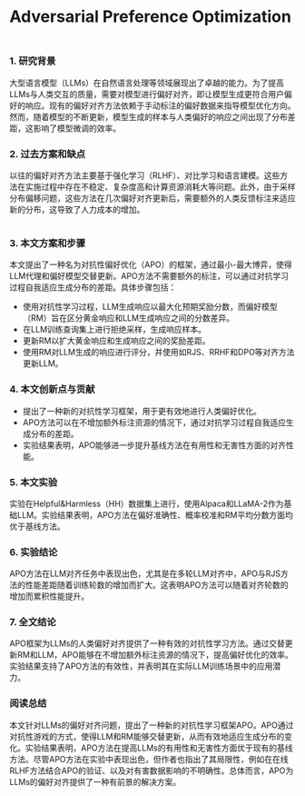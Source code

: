 # Adversarial Preference Optimization

<figure><img src="../../.gitbook/assets/image (112).png" alt=""><figcaption></figcaption></figure>

##

### 1. 研究背景

大型语言模型（LLMs）在自然语言处理等领域展现出了卓越的能力。为了提高LLMs与人类交互的质量，需要对模型进行偏好对齐，即让模型生成更符合用户偏好的响应。现有的偏好对齐方法依赖于手动标注的偏好数据来指导模型优化方向。然而，随着模型的不断更新，模型生成的样本与人类偏好的响应之间出现了分布差距，这影响了模型微调的效率。

### 2. 过去方案和缺点

以往的偏好对齐方法主要基于强化学习（RLHF）、对比学习和语言建模。这些方法在实施过程中存在不稳定、复杂度高和计算资源消耗大等问题。此外，由于采样分布偏移问题，这些方法在几次偏好对齐更新后，需要额外的人类反馈标注来适应新的分布，这导致了人力成本的增加。

<figure><img src="../../.gitbook/assets/image (113).png" alt=""><figcaption></figcaption></figure>

### 3. 本文方案和步骤

本文提出了一种名为对抗性偏好优化（APO）的框架，通过最小-最大博弈，使得LLM代理和偏好模型交替更新。APO方法不需要额外的标注，可以通过对抗学习过程自我适应生成分布的差距。具体步骤包括：

* 使用对抗性学习过程，LLM生成响应以最大化预期奖励分数，而偏好模型（RM）旨在区分黄金响应和LLM生成响应之间的分数差异。
* 在LLM训练查询集上进行拒绝采样，生成响应样本。
* 更新RM以扩大黄金响应和生成响应之间的奖励差距。
* 使用RM对LLM生成的响应进行评分，并使用如RJS、RRHF和DPO等对齐方法更新LLM。

### 4. 本文创新点与贡献

* 提出了一种新的对抗性学习框架，用于更有效地进行人类偏好优化。
* APO方法可以在不增加额外标注资源的情况下，通过对抗学习过程自我适应生成分布的差距。
* 实验结果表明，APO能够进一步提升基线方法在有用性和无害性方面的对齐性能。

### 5. 本文实验

实验在Helpful\&Harmless（HH）数据集上进行，使用Alpaca和LLaMA-2作为基础LLM。实验结果表明，APO方法在偏好准确性、概率校准和RM平均分数方面均优于基线方法。

### 6. 实验结论

APO方法在LLM对齐任务中表现出色，尤其是在多轮LLM对齐中，APO与RJS方法的性能差距随着训练轮数的增加而扩大。这表明APO方法可以随着对齐轮数的增加而累积性能提升。

### 7. 全文结论

APO框架为LLMs的人类偏好对齐提供了一种有效的对抗性学习方法。通过交替更新RM和LLM，APO能够在不增加额外标注资源的情况下，提高偏好优化的效率。实验结果支持了APO方法的有效性，并表明其在实际LLM训练场景中的应用潜力。

### 阅读总结

本文针对LLMs的偏好对齐问题，提出了一种新的对抗性学习框架APO。APO通过对抗性游戏的方式，使得LLM和RM能够交替更新，从而有效地适应生成分布的变化。实验结果表明，APO方法在提高LLMs的有用性和无害性方面优于现有的基线方法。尽管APO方法在实验中表现出色，但作者也指出了其局限性，例如在在线RLHF方法结合APO的验证、以及对有害数据影响的不明确性。总体而言，APO为LLMs的偏好对齐提供了一种有前景的解决方案。
